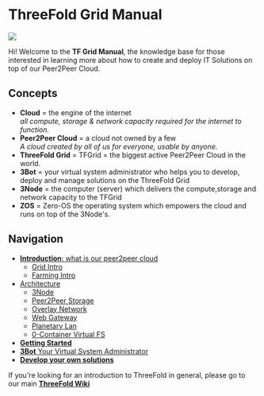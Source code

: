 # ThreeFold Grid Manual

![](./img/storage_compute.png)

Hi! Welcome to the __TF Grid Manual__, the knowledge base for those interested in learning more about how to create and deploy IT Solutions on top of our Peer2Peer Cloud.

## Concepts

- **Cloud** = the engine of the internet <BR>*all compute, storage & network capacity required for the internet to function.*
- **Peer2Peer Cloud** = a cloud not owned by a few <BR>*A cloud created by all of us for everyone, usable by anyone.*
- **ThreeFold Grid** = TFGrid = the biggest active Peer2Peer Cloud in the world.
- **3Bot** = your virtual system administrator who helps you to develop, deploy and manage solutions on the ThreeFold Grid
- **3Node** = the computer (server) which delivers the compute,storage and network capacity to the TFGrid
- **ZOS** = Zero-OS the operating system which empowers the cloud and runs on top of the 3Node's.

## Navigation

- [__Introduction__: what is our peer2peer cloud](peer2peer_cloud_intro)
  - [Grid Intro](grid_intro.md)
  - [Farming Intro](farming_intro.md)
- [Architecture](architecture.md)
   - [3Node](architecture_3node.md)
   - [Peer2Peer Storage](architecture_storage.md)
   - [Overlay Network](architecture_network.md)
   - [Web Gateway](architecture_webgateway.md)
   - [Planetary Lan](tf_lan.md)
   - [0-Container Virtual FS](architecture_flist.md)
- [__Getting Started__](getting_started_all.md)
- [__3Bot__ Your Virtual System Administrator](3bot.md)
- [__Develop your own solutions__](develop.md)


If you're looking for an introduction to ThreeFold in general, please go to our main [__ThreeFold Wiki__](https://wiki.threefold.io) 

